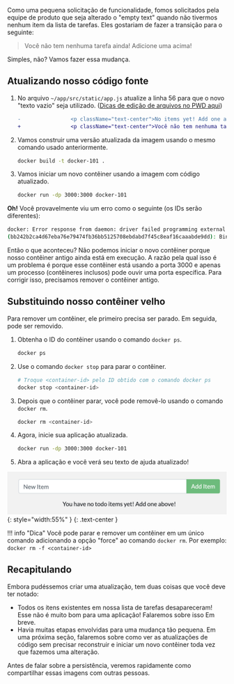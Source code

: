 
Como uma pequena solicitação de funcionalidade, fomos solicitados pela equipe de produto que seja alterado 
o "empty text" quando não tivermos nenhum item da lista de tarefas. Eles
gostariam de fazer a transição para o seguinte:

> Você não tem nenhuma tarefa ainda! Adicione uma acima!

Simples, não? Vamos fazer essa mudança.

## Atualizando nosso código fonte

1. No arquivo `~/app/src/static/app.js` atualize a linha 56 para que o novo "texto vazio" seja utilizado. ([Dicas de edição de arquivos no PWD aqui](/pwd-tips#editing-files))

    ```diff
    -                <p className="text-center">No items yet! Add one above!</p>
    +                <p className="text-center">Você não tem nenhuma tarefa ainda! Adicione uma acima!</p>
    ```

1. Vamos construir uma versão atualizada da imagem usando o mesmo comando usado anteriormente.

    ```bash
    docker build -t docker-101 .
    ```

1. Vamos iniciar um novo contêiner usando a imagem com código atualizado.

    ```bash
    docker run -dp 3000:3000 docker-101
    ```

**Oh!** Você provavelmente viu um erro como o seguinte (os IDs serão diferentes):

```bash
docker: Error response from daemon: driver failed programming external connectivity on endpoint laughing_burnell
(bb242b2ca4d67eba76e79474fb36bb5125708ebdabd7f45c8eaf16caaabde9dd): Bind for 0.0.0.0:3000 failed: port is already allocated.
```

Então o que aconteceu? Não podemos iniciar o novo contêiner porque nosso contêiner antigo ainda está
em execução. A razão pela qual isso é um problema é porque esse contêiner está usando a porta 3000 e
apenas um processo (contêineres inclusos) pode ouvir uma porta específica. Para corrigir isso, precisamos remover
o contêiner antigo.


## Substituindo nosso contêiner velho

Para remover um contêiner, ele primeiro precisa ser parado. Em seguida, pode ser removido.

1. Obtenha o ID do contêiner usando o comando `docker ps`.

    ```bash
    docker ps
    ```

1. Use o comando `docker stop` para parar o contêiner.

    ```bash
    # Troque <container-id> pelo ID obtido com o comando docker ps
    docker stop <container-id>
    ```

1. Depois que o contêiner parar, você pode removê-lo usando o comando `docker rm`.

    ```bash
    docker rm <container-id>
    ```

1. Agora, inicie sua aplicação atualizada.

    ```bash
    docker run -dp 3000:3000 docker-101
    ```

1. Abra a aplicação e você verá seu texto de ajuda atualizado!

![Aplicação atualizada com texto vazio atualizado](todo-list-updated-empty-text.png){: style="width:55%" }
{: .text-center }

!!! info "Dica"
    Você pode parar e remover um contêiner em um único comando adicionando a opção "force"
    ao comando `docker rm`. Por exemplo: `docker rm -f <container-id>`

## Recapitulando

Embora pudéssemos criar uma atualização, tem duas coisas que você deve ter notado:

- Todos os itens existentes em nossa lista de tarefas desapareceram! Esse não é muito bom para uma aplicação! Falaremos sobre isso
Em breve.
- Havia muitas etapas envolvidas para uma mudança tão pequena. Em uma próxima seção, falaremos sobre
como ver as atualizações de código sem precisar reconstruir e iniciar um novo contêiner toda vez que fazemos uma alteração.

Antes de falar sobre a persistência, veremos rapidamente como compartilhar essas imagens com outras pessoas.
